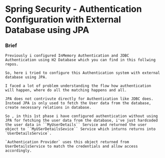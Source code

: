 # Spring Security - Authentication Configuration with External Database using JPA

### Brief
    Previously i configured InMemory Authentication and JDBC Authentication using H2 Database which you can find in this follwing repos.

    So, here i tried to configure this Authentication system with external database using JPA.

    I faced a lot of problem understanding the flow how authentication will happen, where do all the matching happens and all.

    JPA does not contrivute directly for Authentication like JDBC does. Instead JPA is only used to fetch the User data from the database, create necessary relations in database.

    So , in this 1st phase i have configured authentication without using JPA for fetching the user data from the database, i've just hardcoded the user data in ``MyUserDetails`` Service and returned the user object to ``MyUSerDetailsSevice`` Service which inturns returns into `UserDetailsService`.

    `Authentication Provider` uses this object returned from UserDetailsService to match the credentials and allow access accordingly.
